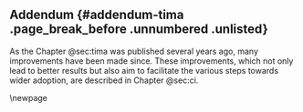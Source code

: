 ## Addendum {#addendum-tima .page_break_before .unnumbered .unlisted}

As the Chapter @sec:tima was published several years ago, many improvements have been made since.
These improvements, which not only lead to better results but also aim to facilitate the various steps towards wider adoption, are described in Chapter @sec:ci.

\newpage
